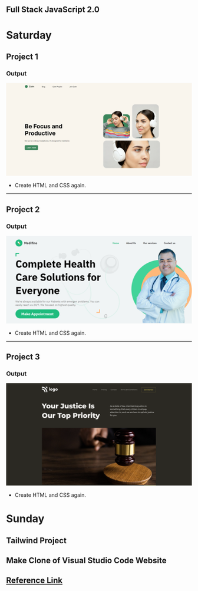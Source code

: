 ## Full Stack JavaScript 2.0

# Saturday

## Project 1

### Output

![Project 1](./Project%201/output.png)

- Create HTML and CSS again.

---

## Project 2

### Output

![Project 2](./Project%202/output.png)

- Create HTML and CSS again.

---

## Project 3

### Output

![Project 1](./Project%203/Output.png)

- Create HTML and CSS again.

# Sunday

## Tailwind Project

## Make Clone of Visual Studio Code Website

## [Reference Link](https://code.visualstudio.com/)

